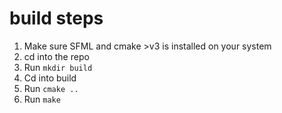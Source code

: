 # build steps

1. Make sure SFML and cmake >v3 is installed on your system
2. cd into the repo
3. Run `mkdir build`
4. Cd into build
5. Run `cmake ..`
6. Run `make`

